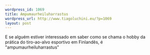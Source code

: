 ```yaml
--- 
wordpress_id: 1069
title: Ampumaurheiluharrastus
wordpress_url: http://www.tiagoluchini.eu/?p=1069
layout: post
---
```

E se alguém estiver interessado em saber como se chama o hobby da prática do tiro-ao-alvo esportivo em Finlandês, é "ampumaurheiluharrastus"
